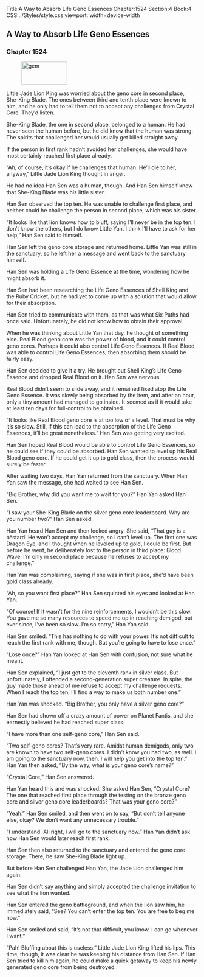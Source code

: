 Title:A Way to Absorb Life Geno Essences 
Chapter:1524 
Section:4 
Book:4 
CSS:../Styles/style.css 
viewport: width=device-width
  
## A Way to Absorb Life Geno Essences
### Chapter 1524 
<figure>
	<img src="../Images/gem.gif" alt="gem" id="gem" width="120" height="60" />
</figure>
  

  
  Little Jade Lion King was worried about the geno core in second place, She-King Blade. The ones between third and tenth place were known to him, and he only had to tell them not to accept any challenges from Crystal Core. They’d listen.

She-King Blade, the one in second place, belonged to a human. He had never seen the human before, but he did know that the human was strong. The spirits that challenged her would usually get killed straight away.

If the person in first rank hadn’t avoided her challenges, she would have most certainly reached first place already.

“Ah, of course, it’s okay if he challenges that human. He’ll die to her, anyway,” Little Jade Lion King thought in anger.

He had no idea Han Sen was a human, though. And Han Sen himself knew that She-King Blade was his little sister.

Han Sen observed the top ten. He was unable to challenge first place, and neither could he challenge the person in second place, which was his sister.

“It looks like that lion knows how to bluff, saying I’ll never be in the top ten. I don’t know the others, but I do know Little Yan. I think I’ll have to ask for her help,” Han Sen said to himself.

Han Sen left the geno core storage and returned home. Little Yan was still in the sanctuary, so he left her a message and went back to the sanctuary himself.

Han Sen was holding a Life Geno Essence at the time, wondering how he might absorb it.

Han Sen had been researching the Life Geno Essences of Shell King and the Ruby Cricket, but he had yet to come up with a solution that would allow for their absorption.

Han Sen tried to communicate with them, as that was what Six Paths had once said. Unfortunately, he did not know how to obtain their approval.

When he was thinking about Little Yan that day, he thought of something else. Real Blood geno core was the power of blood, and it could control geno cores. Perhaps it could also control Life Geno Essences. If Real Blood was able to control Life Geno Essences, then absorbing them should be fairly easy.

Han Sen decided to give it a try. He brought out Shell King’s Life Geno Essence and dropped Real Blood on it. Han Sen was nervous.

Real Blood didn’t seem to slide away, and it remained fixed atop the Life Geno Essence. It was slowly being absorbed by the item, and after an hour, only a tiny amount had managed to go inside. It seemed as if it would take at least ten days for full-control to be obtained.

“It looks like Real Blood geno core is at too low of a level. That must be why it’s so slow. Still, if this can lead to the absorption of the Life Geno Essences, it’ll be great nonetheless.” Han Sen was getting very excited.

Han Sen hoped Real Blood would be able to control Life Geno Essences, so he could see if they could be absorbed. Han Sen wanted to level up his Real Blood geno core. If he could get it up to gold class, then the process would surely be faster.

After waiting two days, Han Yan returned from the sanctuary. When Han Yan saw the message, she had waited to see Han Sen.

“Big Brother, why did you want me to wait for you?” Han Yan asked Han Sen.

“I saw your She-King Blade on the silver geno core leaderboard. Why are you number two?” Han Sen asked.

Han Yan heard Han Sen and then looked angry. She said, “That guy is a b*stard! He won’t accept my challenge, so I can’t level up. The first one was Dragon Eye, and I thought when he leveled up to gold, I could be first. But before he went, he deliberately lost to the person in third place: Blood Wave. I’m only in second place because he refuses to accept my challenge.”

Han Yan was complaining, saying if she was in first place, she’d have been gold class already.

“Ah, so you want first place?” Han Sen squinted his eyes and looked at Han Yan.

“Of course! If it wasn’t for the nine reinforcements, I wouldn’t be this slow. You gave me so many resources to speed me up in reaching demigod, but ever since, I’ve been so slow. I’m so sorry,” Han Yan said.

Han Sen smiled. “This has nothing to do with your power. It’s not difficult to reach the first rank with me, though. But you’re going to have to lose once.”

“Lose once?” Han Yan looked at Han Sen with confusion, not sure what he meant.

Han Sen explained, “I just got to the eleventh rank in silver class. But unfortunately, I offended a second-generation super creature. In spite, the guy made those ahead of me refuse to accept my challenge requests. When I reach the top ten, I’ll find a way to make us both number one.”

Han Yan was shocked. “Big Brother, you only have a silver geno core?”

Han Sen had shown off a crazy amount of power on Planet Fantis, and she earnestly believed he had reached super class.

“I have more than one self-geno core,” Han Sen said.

“Two self-geno cores? That’s very rare. Amidst human demigods, only two are known to have two self-geno cores. I didn’t know you had two, as well. I am going to the sanctuary now, then. I will help you get into the top ten.” Han Yan then asked, “By the way, what is your geno core’s name?”

“Crystal Core,” Han Sen answered.

Han Yan heard this and was shocked. She asked Han Sen, “Crystal Core? The one that reached first place through the testing on the bronze geno core and silver geno core leaderboards? That was your geno core?”

“Yeah.” Han Sen smiled, and then went on to say, “But don’t tell anyone else, okay? We don’t want any unnecessary trouble.”

“I understand. All right, I will go to the sanctuary now.” Han Yan didn’t ask how Han Sen would later reach first rank.

Han Sen then also returned to the sanctuary and entered the geno core storage. There, he saw She-King Blade light up.

But before Han Sen challenged Han Yan, the Jade Lion challenged him again.

Han Sen didn’t say anything and simply accepted the challenge invitation to see what the lion wanted.

Han Sen entered the geno battleground, and when the lion saw him, he immediately said, “See? You can’t enter the top ten. You are free to beg me now.”

Han Sen smiled and said, “It’s not that difficult, you know. I can go whenever I want.”

“Pah! Bluffing about this is useless.” Little Jade Lion King lifted his lips. This time, though, it was clear he was keeping his distance from Han Sen. If Han Sen tried to kill him again, he could make a quick getaway to keep his newly generated geno core from being destroyed.
